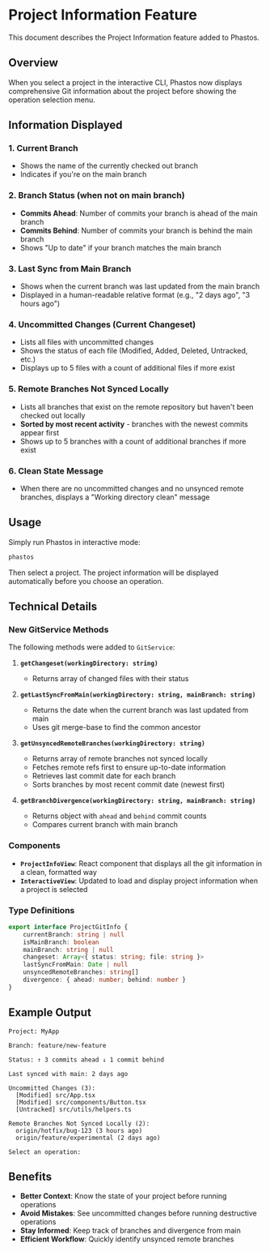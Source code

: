 # Project Information Feature

This document describes the Project Information feature added to Phastos.

## Overview

When you select a project in the interactive CLI, Phastos now displays comprehensive Git information about the project before showing the operation selection menu.

## Information Displayed

### 1. Current Branch

- Shows the name of the currently checked out branch
- Indicates if you're on the main branch

### 2. Branch Status (when not on main branch)

- **Commits Ahead**: Number of commits your branch is ahead of the main branch
- **Commits Behind**: Number of commits your branch is behind the main branch
- Shows "Up to date" if your branch matches the main branch

### 3. Last Sync from Main Branch

- Shows when the current branch was last updated from the main branch
- Displayed in a human-readable relative format (e.g., "2 days ago", "3 hours ago")

### 4. Uncommitted Changes (Current Changeset)

- Lists all files with uncommitted changes
- Shows the status of each file (Modified, Added, Deleted, Untracked, etc.)
- Displays up to 5 files with a count of additional files if more exist

### 5. Remote Branches Not Synced Locally

- Lists all branches that exist on the remote repository but haven't been checked out locally
- **Sorted by most recent activity** - branches with the newest commits appear first
- Shows up to 5 branches with a count of additional branches if more exist

### 6. Clean State Message

- When there are no uncommitted changes and no unsynced remote branches, displays a "Working directory clean" message

## Usage

Simply run Phastos in interactive mode:

```bash
phastos
```

Then select a project. The project information will be displayed automatically before you choose an operation.

## Technical Details

### New GitService Methods

The following methods were added to `GitService`:

1. **`getChangeset(workingDirectory: string)`**
   - Returns array of changed files with their status

2. **`getLastSyncFromMain(workingDirectory: string, mainBranch: string)`**
   - Returns the date when the current branch was last updated from main
   - Uses git merge-base to find the common ancestor

3. **`getUnsyncedRemoteBranches(workingDirectory: string)`**
   - Returns array of remote branches not synced locally
   - Fetches remote refs first to ensure up-to-date information
   - Retrieves last commit date for each branch
   - Sorts branches by most recent commit date (newest first)

4. **`getBranchDivergence(workingDirectory: string, mainBranch: string)`**
   - Returns object with `ahead` and `behind` commit counts
   - Compares current branch with main branch

### Components

- **`ProjectInfoView`**: React component that displays all the git information in a clean, formatted way
- **`InteractiveView`**: Updated to load and display project information when a project is selected

### Type Definitions

```typescript
export interface ProjectGitInfo {
	currentBranch: string | null
	isMainBranch: boolean
	mainBranch: string | null
	changeset: Array<{ status: string; file: string }>
	lastSyncFromMain: Date | null
	unsyncedRemoteBranches: string[]
	divergence: { ahead: number; behind: number }
}
```

## Example Output

```
Project: MyApp

Branch: feature/new-feature

Status: ↑ 3 commits ahead ↓ 1 commit behind

Last synced with main: 2 days ago

Uncommitted Changes (3):
  [Modified] src/App.tsx
  [Modified] src/components/Button.tsx
  [Untracked] src/utils/helpers.ts

Remote Branches Not Synced Locally (2):
  origin/hotfix/bug-123 (3 hours ago)
  origin/feature/experimental (2 days ago)

Select an operation:
```

## Benefits

- **Better Context**: Know the state of your project before running operations
- **Avoid Mistakes**: See uncommitted changes before running destructive operations
- **Stay Informed**: Keep track of branches and divergence from main
- **Efficient Workflow**: Quickly identify unsynced remote branches
